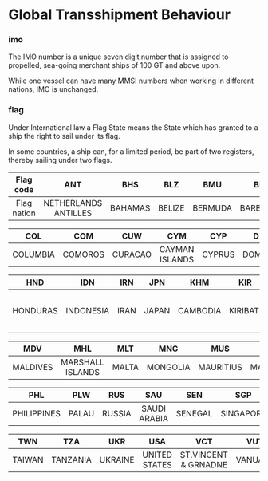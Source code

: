 
# Global Transshipment Behaviour

### imo
The IMO number is a unique seven digit number that is assigned to propelled, sea-going merchant ships of 100 GT and above upon.

While one vessel can have many MMSI numbers when working in different nations, IMO is unchanged.




### flag
Under International law a Flag State means the State which has granted to a ship the right to sail under its flag.

In some countries, a ship can, for a limited period, be part of two registers, thereby sailing under two flags.



| Flag code | ANT| BHS |BLZ| BMU|BRB|CAN|CHL|CHN|COK|
| :---: | :---: | :---: | :---: | :---: | :---: | :---: | :---: | :---: |:---: |
| Flag nation| NETHERLANDS ANTILLES| BAHAMAS|BELIZE|BERMUDA|BARBADOS|CANADA|CHILE|REPUBLIC OF CHINA|COOK ISLANDS

  COL| COM |CUW| CYM |CYP | DMA | ESP| FJI |FRO | FSM| GHA
| :---: | :---: | :---: | :---: | :---: | :---: | :---: | :---: | :---: | :---: | :---:
| COLUMBIA| COMOROS|CURACAO|CAYMAN ISLANDS|CYPRUS| DOMINICA | SPAIN| FIJI| FAROE ISLAND| MICRONESIA| GHANA

|HND| IDN |IRN | JPN | KHM| KIR |KNA| KOR| LBR |LTU| MDA
| :---: | :---: | :---: | :---: | :---: | :---: | :---:  | :---: | :---: | :---: | :---: 
|HONDURAS|INDONESIA|IRAN| JAPAN | CAMBODIA| KIRIBATI| SAINT KITTS AND NEVIS| SOUTH KOREA| LIBERIA|LITHUANIA|MODOLVA

|MDV | MHL | MLT| MNG |MUS | MYS| NIU |NLD| NOR |PAN 
| :---: | :---: | :---: | :---: | :---: | :---: | :---: | :---: | :---: | :---:  
|MALDIVES| MARSHALL ISLANDS | MALTA| MONGOLIA| MAURITIUS|MALAYSIA| NIUE|NETHERLANDS|NORWAY|PANAMA

 | PHL| PLW| RUS |SAU|SEN|SGP|SLE| SYC| TGO | THA
| :---: | :---: | :---: | :---: | :---: | :---: | :---: | :---: | :---: | :---: 
| PHILIPPINES| PALAU| RUSSIA| SAUDI ARABIA|SENEGAL|SINGAPORE|SIERRA LEONE|SEYCHELLESS|TOTO|THAILAND

|TWN|TZA|UKR|USA|VCT|VUT|
| :---:| :---:| :---:| :---:| :---:| :---:
|TAIWAN|TANZANIA|UKRAINE|UNITED STATES|ST.VINCENT & GRNADNE|VANUATU
